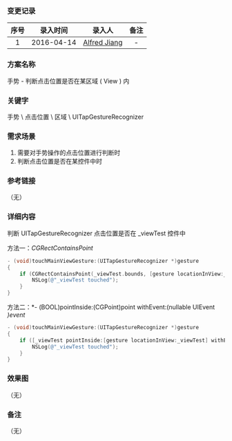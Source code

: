 ### 变更记录

| 序号 | 录入时间 | 录入人 | 备注 |
|:--------:|:--------:|:--------:|:--------:|
| 1 | 2016-04-14 | [Alfred Jiang](https://github.com/viktyz) | - |

### 方案名称

手势 - 判断点击位置是否在某区域 ( View ) 内

### 关键字

手势 \ 点击位置 \ 区域 \ UITapGestureRecognizer

### 需求场景

1. 需要对手势操作的点击位置进行判断时
2. 判断点击位置是否在某控件中时

### 参考链接
（无）

### 详细内容

判断 UITapGestureRecognizer 点击位置是否在 _viewTest 控件中

方法一：*CGRectContainsPoint*
```objective-c
- (void)touchMainViewGesture:(UITapGestureRecognizer *)gesture
{
    if (CGRectContainsPoint(_viewTest.bounds, [gesture locationInView:_viewTest])) {
        NSLog(@"_viewTest touched");
    }
}
```

方法二：*- (BOOL)pointInside:(CGPoint)point withEvent:(nullable UIEvent *)event*
```objective-c
- (void)touchMainViewGesture:(UITapGestureRecognizer *)gesture
{
    if ([_viewTest pointInside:[gesture locationInView:_viewTest] withEvent:nil]) {
        NSLog(@"_viewTest touched");
    }
}
```

### 效果图
（无）

### 备注
（无）
